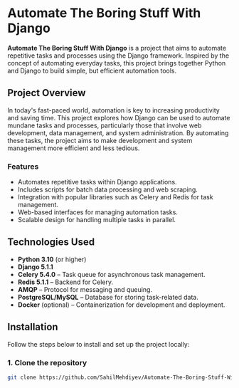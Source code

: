 # Automate The Boring Stuff With Django

**Automate The Boring Stuff With Django** is a project that aims to automate repetitive tasks and processes using the Django framework. Inspired by the concept of automating everyday tasks, this project brings together Python and Django to build simple, but efficient automation tools.

## Project Overview

In today's fast-paced world, automation is key to increasing productivity and saving time. This project explores how Django can be used to automate mundane tasks and processes, particularly those that involve web development, data management, and system administration. By automating these tasks, the project aims to make development and system management more efficient and less tedious.

### Features

- Automates repetitive tasks within Django applications.
- Includes scripts for batch data processing and web scraping.
- Integration with popular libraries such as Celery and Redis for task management.
- Web-based interfaces for managing automation tasks.
- Scalable design for handling multiple tasks in parallel.

## Technologies Used

- **Python 3.10** (or higher)
- **Django 5.1.1**
- **Celery 5.4.0** – Task queue for asynchronous task management.
- **Redis 5.1.1** – Backend for Celery.
- **AMQP** – Protocol for messaging and queuing.
- **PostgreSQL/MySQL** – Database for storing task-related data.
- **Docker** (optional) – Containerization for development and deployment.

## Installation

Follow the steps below to install and set up the project locally:

### 1. Clone the repository

```bash
git clone https://github.com/SahilMehdiyev/Automate-The-Boring-Stuff-With-Django.git
